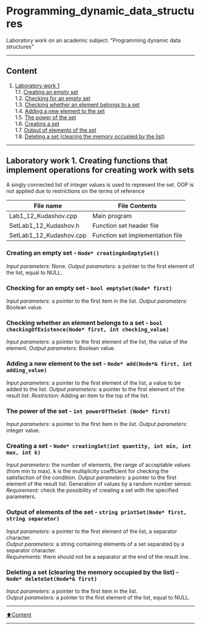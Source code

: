 # Programming_dynamic_data_structures
Laboratory work on an academic subject: "Programming dynamic data structures"
____
## Content
1. [Laboratory work 1](#l1)<br>
1.1. [Creating an empty set](#l11)<br>
1.2. [Checking for an empty set](#l12)<br>
1.3. [Checking whether an element belongs to a set](#l13)<br>
1.4. [Adding a new element to the set](#l14)<br>
1.5. [The power of the set](#l15)<br>
1.6. [Creating a set](#l16)<br>
1.7. [Output of elements of the set](#l17)<br>
1.8. [Deleting a set (clearing the memory occupied by the list)](#l18)<br>
____
<a name="l1"></a> 
## Laboratory work 1. Creating functions that implement operations for creating work with sets
A singly connected list of integer values is used to represent the set. OOP is not applied due to restrictions on the terms of reference

| File name               | File Contents |
| ------------------------|----------------------|
| Lab1_12_Kudashov.cpp    | Main program |
| SetLab1_12_Kudashov.h   | Function set header file |
| SetLab1_12_Kudashov.cpp | Function set implementation file |

<a name="l11"></a> 
### Creating an empty set - `Node* creatingAnEmptySet()`
*Input parameters:* None. 
*Output parameters:* a pointer to the first element of the list, equal to NULL.
<a name="l12"></a>
### Checking for an empty set - `bool emptySet(Node* first)`
*Input parameters:* a pointer to the first item in the list.
*Output parameters:* Boolean value.
<a name="l13"></a>
### Checking whether an element belongs to a set - `bool checkingOfExistence(Node* first, int checking_value)`
*Input parameters:* a pointer to the first element of the list, the value of the element.
*Output parameters:* Boolean value.
<a name="l14"></a> 
### Adding a new element to the set - `Node* add(Node*& first, int adding_value)`
*Input parameters:* a pointer to the first element of the list, a value to be added to the list. 
*Output parameters:* a pointer to the first element of the result list.
*Restriction:* Adding an item to the top of the list.
<a name="l15"></a> 
### The power of the set - `int powerOfTheSet (Node* first)`
*Input parameters:* a pointer to the first item in the list. 
*Output parameters:* integer value.
<a name="l16"></a> 
### Creating a set - `Node* creatingSet(int quantity, int min, int max, int k)`
*Input parameters:* the number of elements, the range of acceptable values (from min to max). k is the multiplicity coefficient for checking the satisfaction of the condition.
*Output parameters:* a pointer to the first element of the result list. Generation of values by a random number sensor. 
*Requirement:* check the possibility of creating a set with the specified parameters.
<a name="l17"></a> 
### Output of elements of the set - `string printSet(Node* first, string separator)`
*Input parameters:* a pointer to the first element of the list, a separator character. <br>
*Output parameters:* a string containing elements of a set separated by a separator character. <br>
*Requirements:* there should not be a separator at the end of the result line.<br>
<a name="l18"></a> 
### Deleting a set (clearing the memory occupied by the list) - `Node* deleteSet(Node*& first)`
*Input parameters:* a pointer to the first item in the list.<br>
*Output parameters:* a pointer to the first element of the list, equal to NULL.<br>
____
[:arrow_up:Content](#Content)
____
